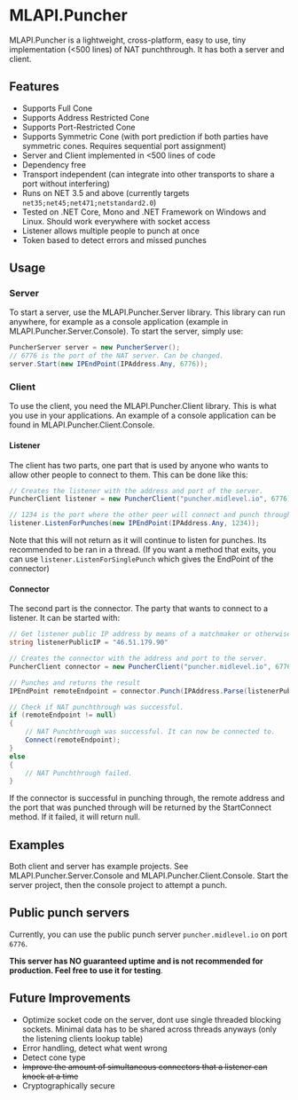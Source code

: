 # MLAPI.Puncher
MLAPI.Puncher is a lightweight, cross-platform, easy to use, tiny implementation (<500 lines) of NAT punchthrough. It has both a server and client.

## Features
* Supports Full Cone
* Supports Address Restricted Cone
* Supports Port-Restricted Cone
* Supports Symmetric Cone (with port prediction if both parties have symmetric cones. Requires sequential port assignment)
* Server and Client implemented in <500 lines of code
* Dependency free
* Transport independent (can integrate into other transports to share a port without interfering)
* Runs on NET 3.5 and above (currently targets ``net35;net45;net471;netstandard2.0``)
* Tested on .NET Core, Mono and .NET Framework on Windows and Linux. Should work everywhere with socket access
* Listener allows multiple people to punch at once
* Token based to detect errors and missed punches

## Usage

### Server
To start a server, use the MLAPI.Puncher.Server library. This library can run anywhere, for example as a console application (example in MLAPI.Puncher.Server.Console).
To start the server, simply use:

```csharp
PuncherServer server = new PuncherServer();
// 6776 is the port of the NAT server. Can be changed.
server.Start(new IPEndPoint(IPAddress.Any, 6776));
```

### Client
To use the client, you need the MLAPI.Puncher.Client library. This is what you use in your applications. An example of a console application can be found in MLAPI.Puncher.Client.Console.

#### Listener
The client has two parts, one part that is used by anyone who wants to allow other people to connect to them. This can be done like this:

```csharp
// Creates the listener with the address and port of the server.
PuncherClient listener = new PuncherClient("puncher.midlevel.io", 6776);

// 1234 is the port where the other peer will connect and punch through.
listener.ListenForPunches(new IPEndPoint(IPAddress.Any, 1234));
```

Note that this will not return as it will continue to listen for punches. Its recommended to be ran in a thread. (If you want a method that exits, you can use ``listener.ListenForSinglePunch`` which gives the EndPoint of the connector)

#### Connector
The second part is the connector. The party that wants to connect to a listener. It can be started with:

```csharp
// Get listener public IP address by means of a matchmaker or otherwise.
string listenerPublicIP = "46.51.179.90"

// Creates the connector with the address and port to the server.
PuncherClient connector = new PuncherClient("puncher.midlevel.io", 6776);

// Punches and returns the result
IPEndPoint remoteEndpoint = connector.Punch(IPAddress.Parse(listenerPublicIP));

// Check if NAT punchthrough was successful.
if (remoteEndpoint != null)
{
    // NAT Punchthrough was successful. It can now be connected to.
    Connect(remoteEndpoint);
}
else
{
    // NAT Punchthrough failed.
}
```

If the connector is successful in punching through, the remote address and the port that was punched through will be returned by the StartConnect method. If it failed, it will return null.

## Examples
Both client and server has example projects. See MLAPI.Puncher.Server.Console and MLAPI.Puncher.Client.Console. Start the server project, then the console project to attempt a punch.

## Public punch servers
Currently, you can use the public punch server ``puncher.midlevel.io`` on port ``6776``. 

**This server has NO guaranteed uptime and is not recommended for production. Feel free to use it for testing**.

## Future Improvements
* Optimize socket code on the server, dont use single threaded blocking sockets. Minimal data has to be shared across threads anyways (only the listening clients lookup table)
* Error handling, detect what went wrong
* Detect cone type
* ~~Improve the amount of simultaneous connectors that a listener can knock at a time~~
* Cryptographically secure